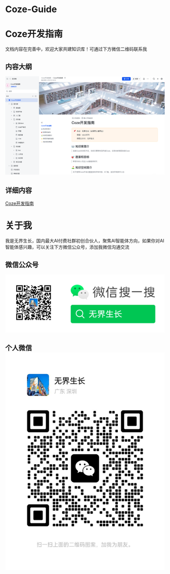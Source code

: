 # Coze-Guide

# Coze开发指南
文档内容在完善中，欢迎大家共建知识库！可通过下方微信二维码联系我
## 内容大纲
![img.png](image/img.png)
## 详细内容
[Coze开发指南](https://zxim9b4qtdi.feishu.cn/wiki/QWlgwQtO7iVv7okpyrqcnclAn0c?from=from_copylink)

# 关于我
我是无界生长，国内最大AI付费社群初创合伙人，聚焦AI智能体方向，如果你对AI智能体感兴趣，可以关注下方微信公众号，添加我微信沟通交流

## 微信公众号
![img_1.png](image/img_1.png)

## 个人微信![img_2.png](image/img_2.png)